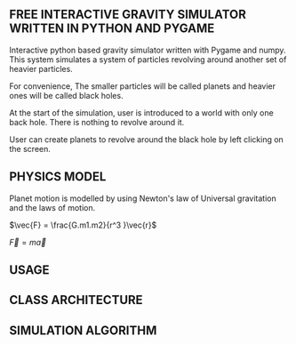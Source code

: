 **FREE INTERACTIVE GRAVITY SIMULATOR WRITTEN IN PYTHON AND PYGAME**
-----------
Interactive python based gravity simulator written with Pygame and numpy.
This system simulates a system of particles revolving around another set of heavier particles.

For convenience, The smaller particles will be called planets and heavier ones will be called black holes.

At the start of the simulation, user is introduced to a world with only one back hole. There is nothing to revolve around it.

User can create planets to revolve around the black hole by left clicking on the screen.

PHYSICS MODEL
-----------

Planet motion is modelled by using Newton's law of Universal gravitation and the laws of motion.

$\vec{F} = \frac{G.m1.m2}{r^3 }\vec{r}$ 

$\vec{F} = m\vec{a}$



USAGE
----------



CLASS ARCHITECTURE
---------------


SIMULATION ALGORITHM
------------------
